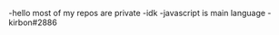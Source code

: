 -hello most of my repos are private
-idk
-javascript is main language
-kirbon#2886
<!---
kirbonn/kirbonn is a ✨ special ✨ repository because its `README.md` (this file) appears on your GitHub profile.
You can click the Preview link to take a look at your changes.
--->
